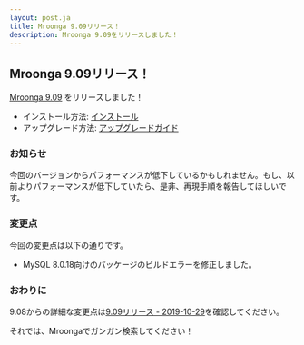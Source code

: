 ```yaml
---
layout: post.ja
title: Mroonga 9.09リリース！
description: Mroonga 9.09をリリースしました！
---
```


## Mroonga 9.09リリース！

[Mroonga 9.09](/ja/docs/news.html#release-9-09) をリリースしました！

* インストール方法: [インストール](/ja/docs/install.html)
* アップグレード方法: [アップグレードガイド](/ja/docs/upgrade.html)

### お知らせ

今回のバージョンからパフォーマンスが低下しているかもしれません。もし、以前よりパフォーマンスが低下していたら、是非、再現手順を報告してほしいです。

### 変更点

今回の変更点は以下の通りです。

  * MySQL 8.0.18向けのパッケージのビルドエラーを修正しました。

### おわりに

9.08からの詳細な変更点は[9.09リリース - 2019-10-29](/ja/docs/news.html#release-9-09)を確認してください。

それでは、Mroongaでガンガン検索してください！
